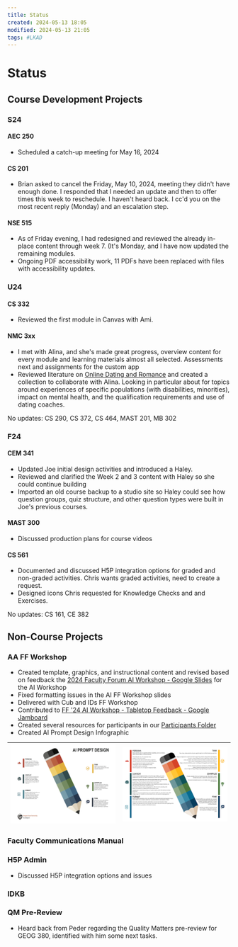 ```yaml
---
title: Status
created: 2024-05-13 18:05
modified: 2024-05-13 21:05
tags: #LKAD
---
```


# Status

## Course Development Projects

### S24

#### AEC 250

- Scheduled a catch-up meeting for May 16, 2024

#### CS 201

- Brian asked to cancel the Friday, May 10, 2024, meeting they didn't have enough done. I responded that I needed an update and then to offer times this week to reschedule. I haven't heard back. I cc'd you on the most recent reply (Monday) and an escalation step.

#### NSE 515

- As of Friday evening, I had redesigned and reviewed the already in-place content through week 7. (It's Monday, and I have now updated the remaining modules.
- Ongoing PDF accessibility work, 11 PDFs have been replaced with files with accessibility updates.

### U24

#### CS 332

- Reviewed the first module in Canvas with Ami.

#### NMC 3xx

- I met with Alina, and she's made great progress, overview content for every module and learning materials almost all selected. Assessments next and assignments for the custom app
- Reviewed literature on [Online Dating and Romance](https://www.researchrabbitapp.com/collection/public/R6DP8NN26P) and created a collection to collaborate with Alina. Looking in particular about for topics around experiences of specific populations (with disabilities, minorities), impact on mental health, and the qualification requirements and use of dating coaches.

No updates: CS 290, CS 372, CS 464, MAST 201, MB 302

### F24

#### CEM 341

- Updated Joe initial design activities and introduced a Haley.
- Reviewed and clarified the Week 2 and 3 content with Haley so she could continue building
- Imported an old course backup to a studio site so Haley could see how question groups, quiz structure, and other question types were built in Joe's previous courses.

#### MAST 300

- Discussed production plans for course videos

#### CS 561

- Documented and discussed H5P integration options for graded and non-graded activities​. Chris wants graded activities, need to create a request.
- Designed icons Chris requested for Knowledge Checks and and Exercises.

No updates: CS 161, CE 382

## Non-Course Projects

### AA FF Workshop

- Created template, graphics, and instructional content and revised based on feedback the [2024 Faculty Forum AI Workshop - Google Slides](https://docs.google.com/presentation/d/12ZlTcwq1eas2IB_s4YV75FDacw_3DoAqoXL_BID3k9w/edit#slide=id.g2cf296ee031_0_15) for the AI Workshop
- Fixed formatting issues in the AI FF Workshop slides
- Delivered with Cub and IDs FF Workshop
- Contributed to [FF '24 AI Workshop - Tabletop Feedback - Google Jamboard](https://jamboard.google.com/d/1JN_KFcUCYUknWxiNQfju6VnkGCDwrjmmEEGMvficWhM/viewer)
- Created several resources for participants in our [Participants Folder](https://drive.google.com/drive/folders/1ywxmAuJFGGdo5MkQ2rakoNqfrx72fvLL?usp=drive_link)
- Created AI Prompt Design Infographic

|![](images/FF-Info2.png) |![](images/FF-Info1.png) |
| ------------------------ | ------------------------ |

### Faculty Communications Manual

### H5P Admin

- Discussed H5P integration options and issues​

### IDKB

### QM Pre-Review

- Heard back from Peder regarding the Quality Matters pre-review for GEOG 380, identified with him some next tasks.
